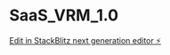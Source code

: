 # SaaS_VRM_1.0

[Edit in StackBlitz next generation editor ⚡️](https://stackblitz.com/~/github.com/woody247365/SaaS_VRM_1.0)